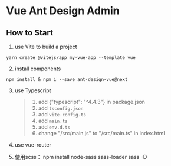# Vue Ant Design Admin

## How to Start 

1. use Vite to build a project
```
yarn create @vitejs/app my-vue-app --template vue
```
2. install components
```
npm install & npm i --save ant-design-vue@next
```

3. use Typescript
   > 1. add {"typescript": "^4.4.3"} in package.json
   > 2. add `tsconfig.json`
   > 3. add `vite.config.ts`
   > 4. add `main.ts`
   > 5. add `env.d.ts`
   > 6. change "/src/main.js" to "/src/main.ts" in index.html
   > 

4. use vue-router

5. 使用scss： npm install node-sass sass-loader sass -D

